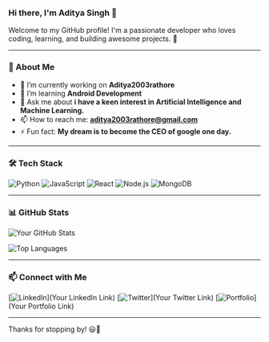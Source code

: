 ### Hi there, I'm Aditya Singh 👋

Welcome to my GitHub profile! I'm a passionate developer who loves coding, learning, and building awesome projects. 🚀

---

### 🌟 About Me
- 🔭 I’m currently working on **Aditya2003rathore**
- 🌱 I’m learning **Android Development**
- 💬 Ask me about **i have a keen interest in Artificial Intelligence and Machine Learning.**
- 📫 How to reach me: **aditya2003rathore@gmail.com**
- ⚡ Fun fact: **My dream is to become the CEO of google one day.**

---

### 🛠️ Tech Stack

![Python](https://img.shields.io/badge/Python-3776AB?style=for-the-badge&logo=python&logoColor=white)
![JavaScript](https://img.shields.io/badge/JavaScript-F7DF1E?style=for-the-badge&logo=javascript&logoColor=black)
![React](https://img.shields.io/badge/React-61DAFB?style=for-the-badge&logo=react&logoColor=black)
![Node.js](https://img.shields.io/badge/Node.js-339933?style=for-the-badge&logo=nodedotjs&logoColor=white)
![MongoDB](https://img.shields.io/badge/MongoDB-4EA94B?style=for-the-badge&logo=mongodb&logoColor=white)

---

### 📊 GitHub Stats

![Your GitHub Stats](https://github-readme-stats.vercel.app/api?username=your-github-username&show_icons=true&theme=tokyonight)

![Top Languages](https://github-readme-stats.vercel.app/api/top-langs/?username=your-github-username&layout=compact&theme=tokyonight)

---

### 📫 Connect with Me

[![LinkedIn](https://img.shields.io/badge/LinkedIn-0077B5?style=for-the-badge&logo=linkedin&logoColor=white)](Your LinkedIn Link)
[![Twitter](https://img.shields.io/badge/Twitter-1DA1F2?style=for-the-badge&logo=twitter&logoColor=white)](Your Twitter Link)
[![Portfolio](https://img.shields.io/badge/Portfolio-000000?style=for-the-badge&logo=vercel&logoColor=white)](Your Portfolio Link)

---

Thanks for stopping by! 😃🎉


